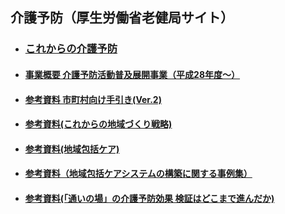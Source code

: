 
## 介護予防（厚生労働省老健局サイト）
- ### [これからの介護予防](https://www.mhlw.go.jp/file/06-Seisakujouhou-12300000-Roukenkyoku/0000075982.pdf)



- #### [事業概要 介護予防活動普及展開事業（平成28年度～）](https://www.mhlw.go.jp/file/06-Seisakujouhou-12300000-Roukenkyoku/hukyuutenkai.pdf)

- #### [参考資料 市町村向け手引き(Ver.2)](https://www.mhlw.go.jp/content/000545093.pdf)
- #### [参考資料(これからの地域づくり戦略)](https://kouseikyoku.mhlw.go.jp/kantoshinetsu/houkatsu/roukennkyokutyou1.pdf)
- #### [参考資料(地域包括ケア)](https://www.mhlw.go.jp/stf/seisakunitsuite/bunya/hukushi_kaigo/kaigo_koureisha/chiiki-houkatsu/)
- #### [参考資料（地域包括ケアシステムの構築に関する事例集）](https://www.kaigokensaku.mhlw.go.jp/chiiki-houkatsu/)

- #### [参考資料(「通いの場」の介護予防効果 検証はどこまで進んだか)](https://www.mhlw.go.jp/stf/seisakunitsuite/bunya/hukushi_kaigo/kaigo_koureisha/chiiki-houkatsu/601000/000529365.pdf)
